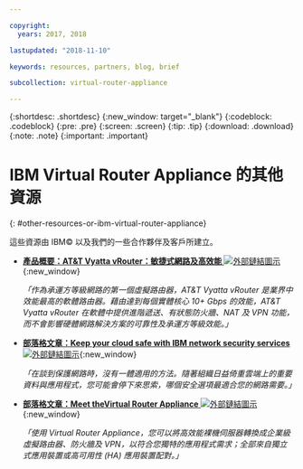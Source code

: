 ```yaml
---

copyright:
  years: 2017, 2018

lastupdated: "2018-11-10"

keywords: resources, partners, blog, brief

subcollection: virtual-router-appliance

---
```


{:shortdesc: .shortdesc}
{:new_window: target="_blank"}
{:codeblock: .codeblock}
{:pre: .pre}
{:screen: .screen}
{:tip: .tip}
{:download: .download}
{:note: .note}
{:important: .important}

# IBM Virtual Router Appliance 的其他資源
{: #other-resources-or-ibm-virtual-router-appliance}

這些資源由 IBM© 以及我們的一些合作夥伴及客戶所建立。

* [**產品概要：AT&T Vyatta vRouter：敏捷式網路及高效能** ![外部鏈結圖示](../../icons/launch-glyph.svg "外部鏈結圖示")](https://public.dhe.ibm.com/cloud/bluemix/network/vra/final_vyatta_product_brief_june_2018_2.pdf){:new_window}

    *「作為承運方等級網路的第一個虛擬路由器，AT&T Vyatta vRouter 是業界中效能最高的軟體路由器。藉由達到每個實體核心 10+ Gbps 的效能，AT&T Vyatta vRouter 在軟體中提供進階遞送、有狀態防火牆、NAT 及 VPN 功能，而不會影響硬體網路解決方案的可靠性及承運方等級效能。」*

* [**部落格文章：Keep your cloud safe with IBM network security services** ![外部鏈結圖示](../../icons/launch-glyph.svg "外部鏈結圖示")](https://www.ibm.com/blogs/bluemix/2017/09/keep-cloud-safe-ibm-network-security-services/){:new_window}

    *「在談到保護網路時，沒有一體適用的方法。隨著組織日益倚重雲端上的重要資料與應用程式，您可能會停下來思索，哪個安全選項最適合您的網路需要。」*

* [**部落格文章：Meet theVirtual Router Appliance** ![外部鏈結圖示](../../icons/launch-glyph.svg "外部鏈結圖示")](https://www.ibm.com/blogs/bluemix/2017/07/virtual-router-appliance/){:new_window}

    *「使用 Virtual Router Appliance，您可以將高效能裸機伺服器轉換成企業級虛擬路由器、防火牆及 VPN，以符合您獨特的應用程式需求；全部來自獨立式應用裝置或高可用性 (HA) 應用裝置配對。」*
